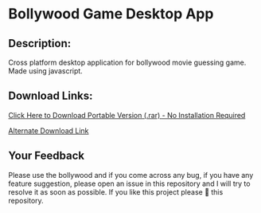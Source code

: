 # Bollywood Game Desktop App
## Description:
Cross platform desktop application for bollywood movie guessing game. Made using javascript.

## Download Links:
[Click Here to Download Portable Version (.rar) - No Installation Required](https://github.com/Aadityajoshi151/Bollywood/releases/download/v1.0/Bollywood.-.Windows.rar)

[Alternate Download Link](http://www.mediafire.com/file/6lrbmiwi141uzmd/Bollywood_-_Windows.rar/file)

## Your Feedback
Please use the bollywood and if you come across any bug, if you have any feature suggestion, please open an issue in this repository and I will try to resolve it as soon as possible. If you like this project please 🌟 this repository.
